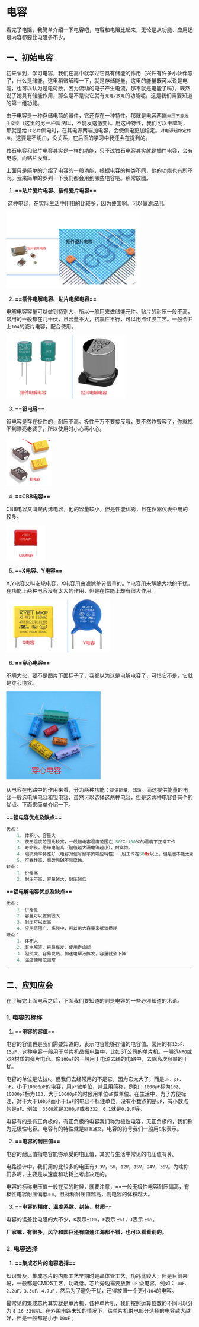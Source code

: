 # 电容

​		看完了电阻，我简单介绍一下电容吧，电容和电阻比起来，无论是从功能、应用还是内容都要比电阻多不少。

##  一、初始电容

​		初来乍到，学习电容，我们在高中就学过它具有储能的作用（兴许有许多小伙伴忘了，什么是储能，这里稍微解释一下，就是存储能量，这里的能量既可以说是电能，也可以认为是电荷数，因为流动的电子产生电流，那不就是电能了吗）。既然说了她具有储能作用，那么是不是说它就有`充电/放电`的功能呢，这是我们需要知道的第一组功能。

​		由于电容是一种存储电荷的器件，它还存在一种特性，那就是电容两端`电压不能发生突变`（这里的另一种叫法叫，不能发送激变）。用这种特性，我们可以干嘛呢，那就是给`IC芯片`供电时，在其电源两端加电容，会使供电更加稳定。`对电源起稳定作用`。这要是不明白，没关系，在后面的学习中我还会在提到的。

​		独石电容和贴片电容其实是一样的功能，只不过独石电容其实就是插件电容，会有电感，而贴片没有。

​		上面只是简单的介绍了电容的一般功能，根据电容的种类不同，他的功能也有所不同。我来简单的罗列一下我们都会用到哪些电容吧。照常放图。

1. **==贴片瓷片电容、插件瓷片电容==**

​		这种电容，在实际生活中用用的比较多，因为便宜啊。可以做滤波用。

<img src="img\3.png" alt="3" style="zoom:50%;" />

2. **==插件电解电容、贴片电解电容==**

​		电解电容容量可以做到特别大，所以一般用来做储能元件。贴片的耐压一般不高，常用的一般都在几十伏，且容量不大，抗震性不行，可以用点红胶工艺。一般会并上`104`的瓷片电容，配合使用。

<img src="img\6.png" alt="6" style="zoom:50%;" />

3. **==钽电容==**

​		钽电容是存在极性的，耐压不高。极性千万不要接反哦，要不然炸毁容了，你就找不到漂亮老婆了，所以使用时小心再小心。

<img src="img\7.png" alt="7" style="zoom:50%;" />

4. **==CBB电容==**

​		CBB电容又叫聚丙烯电容，他的容量较小，但是性能优秀，且在仪器仪表中用的较多。

<img src="img\8.png" alt="8" style="zoom:50%;" />

5. **==X电容、Y电容==**

​		X,Y电容又叫安规电容，X电容用来滤除差分信号的。Y电容用来解除大地的干扰。在功能上两种电容没有太大的作用，但是在性能上却有很大作用。

<img src="img\11.png" style="zoom:50%;" />

6. **==穿心电容==**

​		不瞒大伙，要不是图片下面标子了，我都以为这是电解电容了，可惜它不是，它就是穿心电容。

![12](img\12.png)

​		从电容在电路中的作用来看，分为两种功能：`提供能量`、`滤波`。而这提供能量的电容一般选电解电容和钽电容，虽然可以选择这两种电容，但是这两种电容各有个的优点。下面来简单介绍一下。

**==钽电容优点及缺点==**

```C++
优点：
	1. 体积小、容量大
	2. 使用温度范围比较宽，一般钽电容温度范围在-50℃~100℃的温度下正常工作
	3. 寿命长，绝缘电阻高（阻值越大漏电流越小），耐腐蚀。
	4. 阻抗频率特性好（电容对信号频率的响应特性）一般工作在50Hz以上，但是也不能太高。
	5. 可靠性高，强酸强碱不易腐蚀。
缺点：    
	1. 价格高
	2. 耐压不高，容量越大、耐压越低
```

**==铝电解电容优点及缺点==**

```c++
优点：
    1. 价格低
    2. 容量可以做到很大
    3. 耐压可以很高
    4. 应用范围广、高频中，可以用大容量来抵消损耗
缺点：
    1. 体积大
    2. 有电解液、容易挥发、使用寿命断
    3. 阻抗大、容易发热、加速电解液挥发，容量就会下降
    4. 温度使用范围窄
```

---

## 二、应知应会

​		在了解完上面电容之后，下面我们要知道的则是电容的一些必须知道的术语。

### 1.  电容的标称

1. ==**电容的容值**==

​		电容的容值也是我们需要知道的，表示电容能够存储的电容值。常用的有`12pF、15pF`，这种电容一般用于单片机晶振电路中，比如ST公司的单片机。一般选`NPO`或`X7R`材质的瓷片电容。像`100nF`的一般用于电源去耦的电路中，去除高次频率的干扰。

​		电容的单位是法拉`F`。但我们去经常用的不是它，因为它太大了，而是`uF、pF、nF`。小于`10000pF`的电容，用`pF`做单位，并且用简称，例如：`1000pF`标为`102`、`10000pF`标为`103`，大于`10000pF`的时候用单位`uF`做单位。在生活中，为了方便标注，对于大于`100pF`而小于`1uF`的电容不标注单位，没有小数点的是`pF`，有小数点的是`uF`。例如：`3300`就是`3300pF`或者`332`，`0.1`就是`0.1uF`等。

​		电容有的是有正负极的，有正负极的电容我们称为极性电容，无正负极的，我们称为无极性电容。电容有的特性就是`隔直通交`，电容的符号我们一般用`C`来表示。

2. **==电容的耐压值==**

​		电容的耐压值指电容能够承受的电压值，其实与生活中常见的电压值有关。

​		电路设计中，我们用的比较多的电压有`3.3V`，`5V`，`12V`，`15V`，`24V`，`36V`。为啥你们多呢，主要是从速度和功耗上考虑决定的。

​		电容的标称电压值一般在买的时候，就要注意，==一般无极性电容耐压偏高，有极性电容耐压偏低==。且标称耐压值越高，则电容的体积越大。

3. **==电容的精度、温度系数、封装、材质==**

​		电容的误差比电阻的大不少，`K`表示`±10%`，`F`表示 `±%1`，`J`表示 `±%5`。

**厂家嘛，有很多，风华和国巨还有南通江海都不错，也可以看看别的。**

### 2. 电容选择

1. **==集成芯片的电容选择==**

​		知识普及，集成芯片的内部工艺早期时是晶体管工艺，功耗比较大，但是目前来说，一般都是CMOS工艺，功耗低。芯片旁边需要放置 `uF` 级电容，例如： `1uF、2.2uF、3.3uF、4.7uF`，然后为了避免干扰，还得放置一个更小`104`的电容。

​		最常见的集成芯片其实就是单片机，各种单片机，我们按照运算位数的不同可以分为 `8 16 32位机`。在外围电路未知的情况下，给单片机供电部分选择的电容越大越好，但是一般都是小于 `10uF` 。
